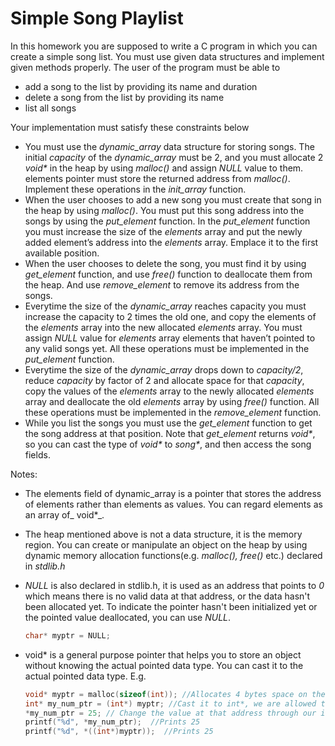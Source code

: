 # Simple Song Playlist

In this homework you are supposed to write a C program in which you can create a simple song
list. You must use given data structures and implement given methods properly. The user of the
program must be able to
  - add a song to the list by providing its name and duration
  - delete a song from the list by providing its name
  - list all songs

Your implementation must satisfy these constraints below
  - You must use the _dynamic_array_ data structure for storing songs. The initial _capacity_ of
    the _dynamic_array_ must be 2, and you must allocate 2 _void*_ in the heap by using
    _malloc()_ and assign _NULL_ value to them. elements pointer must store the returned
    address from _malloc()_. Implement these operations in the _init_array_ function.
  - When the user chooses to add a new song you must create that song in the heap by
    using _malloc()_. You must put this song address into the songs by using the _put_element_
    function. In the _put_element_ function you must increase the size of the _elements_ array
    and put the newly added element’s address into the _elements_ array. Emplace it to the
    first available position.
  - When the user chooses to delete the song, you must find it by using _get_element_
    function, and use _free()_ function to deallocate them from the heap. And use
    _remove_element_ to remove its address from the songs.
  - Everytime the size of the _dynamic_array_ reaches capacity you must increase the
    capacity to 2 times the old one, and copy the elements of the _elements_ array into the
    new allocated _elements_ array. You must assign _NULL_ value for _elements_ array elements
    that haven’t pointed to any valid songs yet. All these operations must be implemented in
    the _put_element_ function.
  - Everytime the size of the _dynamic_array_ drops down to _capacity/2_, reduce _capacity_ by
    factor of 2 and allocate space for that _capacity_, copy the values of the _elements_ array to
    the newly allocated _elements_ array and deallocate the old _elements_ array by using _free()_
    function. All these operations must be implemented in the _remove_element_ function.
  - While you list the songs you must use the _get_element_ function to get the song address
    at that position. Note that _get_element_ returns _void*_, so you can cast the type of _void*_ to
    _song*_, and then access the song fields.

Notes:
  - The elements field of dynamic_array is a pointer that stores the address of elements
    rather than elements as values. You can regard elements as an array of_ void*_.
  - The heap mentioned above is not a data structure, it is the memory region. You can
    create or manipulate an object on the heap by using dynamic memory allocation
    functions(e.g. _malloc(), free()_ etc.) declared in _stdlib.h_
  - _NULL_ is also declared in stdlib.h, it is used as an address that points to _0_ which means
    there is no valid data at that address, or the data hasn't been allocated yet. To indicate
    the pointer hasn't been initialized yet or the pointed value deallocated, you can use
    _NULL_.
    
    ```C
    char* myptr = NULL;
    ```
  - void* is a general purpose pointer that helps you to store an object without knowing the
    actual pointed data type. You can cast it to the actual pointed data type. E.g.
    
    ```C
    void* myptr = malloc(sizeof(int)); //Allocates 4 bytes space on the heap
    int* my_num_ptr = (int*) myptr; //Cast it to int*, we are allowed to do since we allocate 4 bytes
    *my_num_ptr = 25; // Change the value at that address through our int*
    printf("%d", *my_num_ptr);  //Prints 25
    printf("%d", *((int*)myptr));  //Prints 25
    ```

